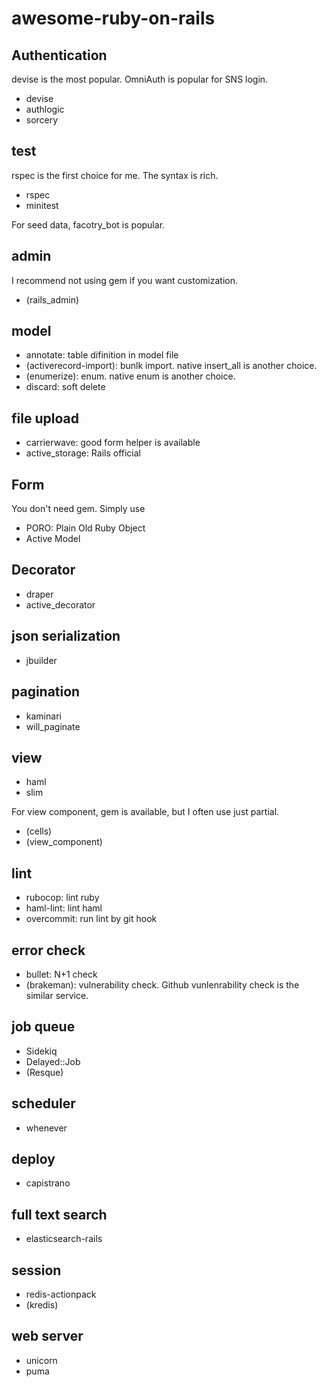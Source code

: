 # awesome-ruby-on-rails
## Authentication
devise is the most popular. OmniAuth is popular for SNS login.

* devise
* authlogic
* sorcery

## test
rspec is the first choice for me. The syntax is rich.

* rspec
* minitest

For seed data, facotry_bot is popular.

## admin
I recommend not using gem if you want customization.

* (rails_admin)

## model
* annotate: table difinition in model file
* (activerecord-import): bunlk import. native insert_all is another choice.
* (enumerize): enum. native enum is another choice.
* discard: soft delete

## file upload
* carrierwave: good form helper is available
* active_storage: Rails official

## Form
You don't need gem. Simply use

* PORO: Plain Old Ruby Object
* Active Model

## Decorator
* draper
* active_decorator

## json serialization
* jbuilder

## pagination
* kaminari
* will_paginate

## view
* haml
* slim

For view component, gem is available, but I often use just partial.
* (cells)
* (view_component)

## lint
* rubocop: lint ruby
* haml-lint: lint haml
* overcommit: run lint by git hook

## error check
* bullet: N+1 check
* (brakeman): vulnerability check. Github vunlenrability check is the similar service.

## job queue
* Sidekiq
* Delayed::Job
* (Resque)

## scheduler
* whenever

## deploy
* capistrano

## full text search
* elasticsearch-rails

## session
* redis-actionpack
* (kredis)

## web server
* unicorn
* puma

